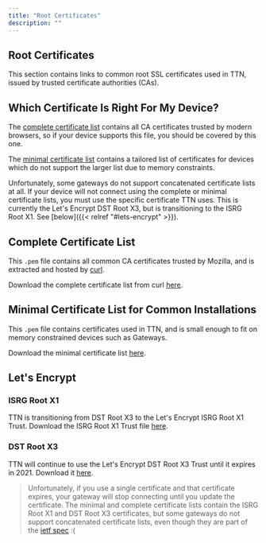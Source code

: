 ```yaml
---
title: "Root Certificates"
description: ""
---
```


## Root Certificates

This section contains links to common root SSL certificates used in TTN, issued by trusted certificate authorities (CAs).

<!--more-->

## Which Certificate Is Right For My Device?

The [complete certificate list](https://curl.haxx.se/ca/cacert.pem) contains all CA certificates trusted by modern browsers, so if your device supports this file, you should be covered by this one.

The <a href="ca.pem" download>minimal certificate list</a> contains a tailored list of certificates for devices which do not support the larger list due to memory constraints.

Unfortunately, some gateways do not support concatenated certificate lists at all. If your device will not connect using the complete or minimal certificate lists, you must use the specific certificate TTN uses. This is currently the Let's Encrypt DST Root X3, but is transitioning to the ISRG Root X1. See [below]({{< relref "#lets-encrypt" >}}).

## Complete Certificate List

This `.pem` file contains all common CA certificates trusted by Mozilla, and is extracted and hosted by [curl](https://curl.haxx.se/docs/caextract.html).

Download the complete certificate list from curl [here](https://curl.haxx.se/ca/cacert.pem).

## Minimal Certificate List for Common Installations

This `.pem` file contains certificates used in TTN, and is small enough to fit on memory constrained devices such as Gateways.

Download the minimal certificate list <a href="ca.pem" download>here</a>.

## Let's Encrypt

### ISRG Root X1

TTN is transitioning from DST Root X3 to the Let's Encrypt ISRG Root X1 Trust. Download the ISRG Root X1 Trust file [here](https://letsencrypt.org/certs/isrgrootx1.pem).

### DST Root X3

TTN will continue to use the Let's Encrypt DST Root X3 Trust until it expires in 2021. Download it [here](https://letsencrypt.org/certs/lets-encrypt-x3-cross-signed.pem).

> Unfortunately, if you use a single certificate and that certificate expires, your gateway will stop connecting until you update the certificate. The minimal and complete certificate lists contain the ISRG Root X1 and DST Root X3 certificates, but some gateways do not support concatenated certificate lists, even though they are part of the [ietf spec](https://tools.ietf.org/html/rfc1421) :(
